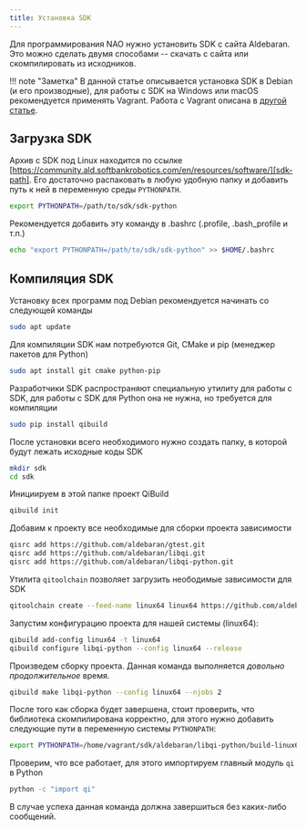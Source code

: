 ```yaml
---
title: Установка SDK
---
```


Для программирования NAO нужно установить SDK с сайта Aldebaran. Это можно
сделать двумя способами -- скачать с сайта или скомпилировать из исходников.

!!! note "Заметка"
	В данной статье описывается установка SDK в Debian (и его производные), для
	работы с SDK на Windows или macOS рекомендуется применять Vagrant. Работа с
	Vagrant описана в [другой статье](/vagrant).

## Загрузка SDK

Архив с SDK под Linux находится по ссылке
[https://community.ald.softbankrobotics.com/en/resources/software/][sdk-path].
Его достаточно распаковать в любую удобную папку и добавить путь к ней в
переменную среды `PYTHONPATH`.

```bash
export PYTHONPATH=/path/to/sdk/sdk-python
```

Рекомендуется добавить эту команду в .bashrc (.profile, .bash_profile и
т.п.)

```bash
echo "export PYTHONPATH=/path/to/sdk/sdk-python" >> $HOME/.bashrc
```

## Компиляция SDK

Установку всех программ под Debian рекомендуется начинать со следующей команды

```bash
sudo apt update
```

Для компиляции SDK нам потребуются Git, CMake и pip (менеджер пакетов для
Python)

```bash
sudo apt install git cmake python-pip
```

Разработчики SDK распространяют специальную утилиту для работы с SDK, для работы
с SDK для Python она не нужна, но требуется для компиляции

```bash
sudo pip install qibuild
```

После установки всего необходимого нужно создать папку, в которой будут лежать
исходные коды SDK

```bash
mkdir sdk
cd sdk
```

Инициируем в этой папке проект QiBuild

```bash
qibuild init
```

Добавим к проекту все необходимые для сборки проекта зависимости

```bash
qisrc add https://github.com/aldebaran/gtest.git
qisrc add https://github.com/aldebaran/libqi.git
qisrc add https://github.com/aldebaran/libqi-python.git
```

Утилита `qitoolchain` позволяет загрузить неободимые зависимости для SDK

```bash
qitoolchain create --feed-name linux64 linux64 https://github.com/aldebaran/toolchains.git
```

Запустим конфигурацию проекта для нашей системы (linux64):

``` bash
qibuild add-config linux64 -t linux64
qibuild configure libqi-python --config linux64 --release
```

Произведем сборку проекта. Данная команда выполняется _довольно продолжительное_
время.

```bash
qibuild make libqi-python --config linux64 --njobs 2
```

После того как сборка будет завершена, стоит проверить, что библиотека
скомпилирована корректно, для этого нужно добавить следующие пути в переменную
системы `PYTHONPATH`:

```bash
export PYTHONPATH=/home/vagrant/sdk/aldebaran/libqi-python/build-linux64/sdk/lib/python2.7/site-packages:/home/vagrant/sdk/aldebaran/libqi-python/build-linux64/sdk/lib
```

Проверим, что все работает, для этого импортируем главный модуль `qi` в Python

```bash
python -c "import qi"
```

В случае успеха данная команда должна завершиться без каких-либо сообщений.

[sdk-path]: https://community-static.aldebaran.com/resources/2.1.4.13/sdk-python/pynaoqi-python2.7-2.1.4.13-linux64.tar.gz